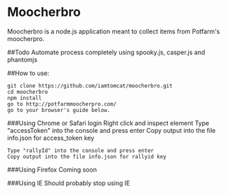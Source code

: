 Moocherbro
==========

Moocherbro is a node.js application meant to collect items from Potfarm's moocherpro.

##Todo
Automate process completely using spooky.js, casper.js and phantomjs

##How to use:

	git clone https://github.com/iamtomcat/moocherbro.git
	cd moocherbro
	npm install
	go to http://potfarmmoocherpro.com/
	go to your browser's guide below.
	
###Using Chrome or Safari
    login
    Right click and inspect element
    Type "accessToken" into the console and press enter
    Copy output into the file info.json for access_token key
    
    Type "rallyId" into the console and press enter
    Copy output into the file info.json for rallyid key

###Using Firefox
Coming soon
    
###Using IE
Should probably stop using IE 
